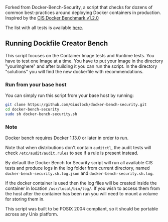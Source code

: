 Forked from Docker-Bench-Security, a script that checks for dozens of common best-practices around deploying Docker containers in production. Inspired by the [CIS Docker Benchmark v1.2.0](https://www.cisecurity.org/benchmark/docker/)

The list with all tests is available [here](tests/TESTS.md).

## Running Dockfile Creator Bench

This script focuses on the Container Image tests and Runtime tests. You have to test one Image at a time. You have to put your Image in the directory "yourimghere" and after building it you can run the script. In the directory "solutions" you will find the new dockerfile with recommendations.

### Run from your base host

You can simply run this script from your base host by running:

```sh
git clone https://github.com/Giuslock/docker-bench-security.git
cd docker-bench-security
sudo sh docker-bench-security.sh
```

### Note

Docker bench requires Docker 1.13.0 or later in order to run.

Note that when distributions don't contain `auditctl`, the audit tests will check `/etc/audit/audit.rules` to see if a rule is present instead.

By default the Docker Bench for Security script will run all available CIS tests and produce 
logs in the log folder from current directory, named `docker-bench-security.sh.log.json` and 
`docker-bench-security.sh.log`.

If the docker container is used then the log files will be created inside the container in location `/usr/local/bin/log/`. If you wish to access them from the host after the container has been run you will need to mount a volume for storing them in.


This script was built to be POSIX 2004 compliant, so it should be portable across any Unix platform.
